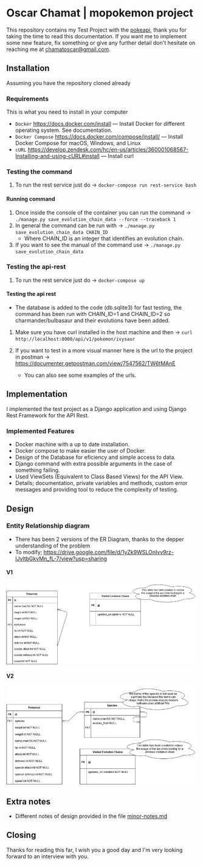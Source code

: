 # Oscar Chamat | mopokemon project

This repository contains my Test Project with the [pokeapi](https://pokeapi.co/), thank you for taking the time to read this documentation.
If you want me to implement some new feature, fix something or give any further detail don't hesitate on reaching me at chamatoscar@gmail.com.

## Installation
Assuming you have the repository cloned already

### Requirements
This is what you need to install in your computer

* `Docker` https://docs.docker.com/install
  — Install Docker for different operating system. See documentation.
* `Docker Compose` https://docs.docker.com/compose/install/
  — Install Docker Compose for macOS, Windows, and Linux
* `cURL` https://develop.zendesk.com/hc/en-us/articles/360001068567-Installing-and-using-cURL#install
  — Install curl

### Testing the command
1) To run the rest service just do -> `docker-compose run rest-service bash`

#### Running command
1) Once inside the console of the container you can run the command -> `./manage.py save_evolution_chain_data --force --traceback 1`
2) In general the command can be run with -> `./manage.py save_evolution_chain_data CHAIN_ID`
    - Where CHAIN_ID is an integer that identifies an evolution chain.
3) If you want to see the manual of the command use -> `./manage.py save_evolution_chain_data`

### Testing the api-rest
1) To run the rest service just do -> `docker-compose up`

#### Testing the api rest
* The database is added to the code (db.sqlite3) for fast testing, the command has been run with CHAIN_ID=1 and CHAIN_ID=2 so charmander/bulbasaur and their evolutions have been added.
1) Make sure you have curl installed in the host machine and then -> `curl http://localhost:8000/api/v1/pokemon/ivysaur`

2) If you want to test in a more visual manner here is the url to the project in postman -> https://documenter.getpostman.com/view/7547562/TW6tMAnE
    - You can also see some examples of the urls.
## Implementation
I implemented the test project as a Django application and using Django Rest Framework for the API Rest.

### Implemented Features
* Docker machine with a up to date installation.
* Docker compose to make easier the user of Docker.
* Design of the Database for eficiency and simple access to data.
* Django command with extra possible arguments in the case of something failing.
* Used ViewSets (Equivalent to Class Based Views) for the API View.
* Details; documentation, private variables and methods, custom error messages and providing tool to reduce the complexity of testing.

## Design

### Entity Relationship diagram
* There has been 2 versions of the ER Diagram, thanks to the depper understanding of the problem
* To modify; https://drive.google.com/file/d/1yZk9WSLOnIvv9rz-lJvltbGkvMn_fL-7/view?usp=sharing

#### V1

![ER V1](./diagrams/mopokemonER-v1.png)

#### V2

![ER V2](./diagrams/mopokemonER-v2.png)

## Extra notes
* Different notes of design provided in the file [minor-notes.md](minor-notes.md)

## Closing
Thanks for reading this far, I wish you a good day and I'm very looking forward to an interview with you.